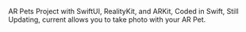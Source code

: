 AR Pets Project with SwiftUI, RealityKit, and ARKit, Coded in Swift, Still Updating, current allows you to take photo with your AR Pet. 
